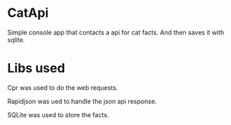 # CatApi
Simple console app that contacts a api for cat facts. And then saves it with sqlite.

# Libs used
Cpr was used to do the web requests.

Rapidjson was ued to handle the json api response.

SQLite was used to store the facts.
